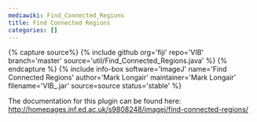 ```yaml
---
mediawiki: Find_Connected_Regions
title: Find Connected Regions
categories: []
---
```



{% capture source%}
{% include github org='fiji' repo='VIB' branch='master' source='util/Find\_Connected\_Regions.java' %}
{% endcapture %}
{% include info-box software='ImageJ' name='Find Connected Regions' author='Mark Longair' maintainer='Mark Longair' filename='VIB\_.jar' source=source status='stable' %}

The documentation for this plugin can be found here: http://homepages.inf.ed.ac.uk/s9808248/imagej/find-connected-regions/
